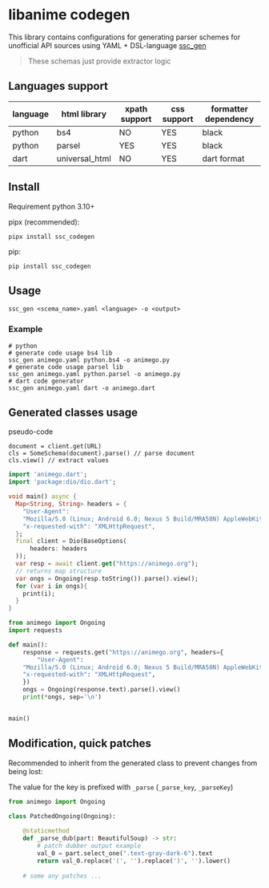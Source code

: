 # libanime codegen
This library contains configurations for generating parser schemes for unofficial API sources using
YAML + DSL-language [ssc_gen](https://github.com/vypivshiy/selector_schema_codegen) 

> These schemas just provide extractor logic

## Languages support
| language | html library   | xpath support | css support | formatter dependency |
|----------|----------------|---------------|-------------|----------------------|
| python   | bs4            | NO            | YES         | black                |
| python   | parsel         | YES           | YES         | black                |
| dart     | universal_html | NO            | YES         | dart format          |

## Install

Requirement python 3.10+

pipx (recommended):

```shell
pipx install ssc_codegen
```

pip:

```shell
pip install ssc_codegen
```

## Usage
```
ssc_gen <scema_name>.yaml <language> -o <output>
```
### Example

```shell
# python
# generate code usage bs4 lib
ssc_gen animego.yaml python.bs4 -o animego.py
# generate code usage parsel lib
ssc_gen animego.yaml python.parsel -o animego.py
# dart code generator
ssc_gen animego.yaml dart -o animego.dart
```

## Generated classes usage

pseudo-code
```
document = client.get(URL)
cls = SomeSchema(document).parse() // parse document
cls.view() // extract values
```

```dart
import 'animego.dart';
import 'package:dio/dio.dart';

void main() async {
  Map<String, String> headers = {
    "User-Agent":
    "Mozilla/5.0 (Linux; Android 6.0; Nexus 5 Build/MRA58N) AppleWebKit/537.36 (KHTML, like Gecko) Chrome/112.0.0.0 Mobile Safari/537.36",
    "x-requested-with": "XMLHttpRequest",
  };
  final client = Dio(BaseOptions(
      headers: headers
  ));
  var resp = await client.get("https://animego.org");
  // returns map structure
  var ongs = Ongoing(resp.toString()).parse().view();
  for (var i in ongs){
    print(i);
  }
}
```

```python
from animego import Ongoing
import requests

def main():
    response = requests.get("https://animego.org", headers={
        "User-Agent":
    "Mozilla/5.0 (Linux; Android 6.0; Nexus 5 Build/MRA58N) AppleWebKit/537.36 (KHTML, like Gecko) Chrome/112.0.0.0 Mobile Safari/537.36",
    "x-requested-with": "XMLHttpRequest",
    })
    ongs = Ongoing(response.text).parse().view()
    print(*ongs, sep='\n')


main()
```

## Modification, quick patches

Recommended to inherit from the generated class to prevent changes from being lost:

The value for the key is prefixed with `_parse` (`_parse_key`, `_parseKey`)

```python
from animego import Ongoing

class PatchedOngoing(Ongoing):
    
    @staticmethod
    def _parse_dub(part: BeautifulSoup) -> str:
        # patch dubber output example
        val_0 = part.select_one(".text-gray-dark-6").text
        return val_0.replace('(', '').replace(')', '').lower()
    
    # some any patches ...
```
